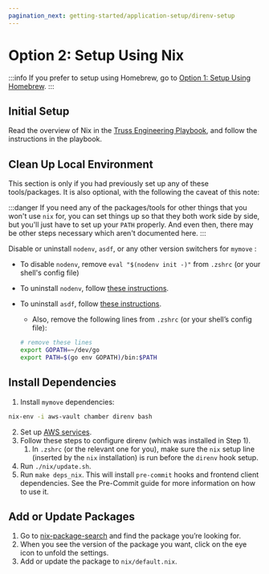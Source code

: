 ```yaml
---
pagination_next: getting-started/application-setup/direnv-setup
---
```


# Option 2: Setup Using Nix

:::info
If you prefer to setup using Homebrew, go to [Option 1: Setup Using Homebrew](/docs/getting-started/application-setup/03-project-setup-homebrew-vs-nix/01-setup-homebrew.md).
:::

## Initial Setup

Read the overview of Nix in the [Truss Engineering Playbook](https://playbook.truss.dev/docs/developing/nix), and follow the instructions in the playbook.

## Clean Up Local Environment

This section is only if you had previously set up any of these tools/packages. It is also optional, with the following the caveat of this note:

:::danger
If you need any of the packages/tools for other things that you won't use `nix` for, you can set things up so that they both work side by side, but you'll just have to set up your `PATH` properly. And even then, there may be other steps necessary which aren't documented here.
:::

Disable or uninstall `nodenv`, `asdf`, or any other version switchers for `mymove` :

- To disable `nodenv`, remove `eval "$(nodenv init -)"` from `.zshrc` (or your shell's config file)
- To uninstall `nodenv`, follow [these instructions](https://github.com/nodenv/nodenv#uninstalling-nodenv).
- To uninstall `asdf`, follow [these instructions](https://asdf-vm.com/manage/core.html#uninstall).
    - Also, remove the following lines from `.zshrc` (or your shell’s config file):

    ```bash
    # remove these lines
    export GOPATH=~/dev/go
    export PATH=$(go env GOPATH)/bin:$PATH
    ```


## Install Dependencies

1. Install `mymove` dependencies:

```bash
nix-env -i aws-vault chamber direnv bash
```

2. Set up [AWS services](/docs/getting-started/application-setup/01-prerequisites.md).
3. Follow these steps to configure direnv (which was installed in Step 1).
    1. In `.zshrc` (or the relevant one for you), make sure the `nix` setup line (inserted by the `nix` installation) is run before the `direnv` hook setup.
4. Run `./nix/update.sh`.
5. Run `make deps_nix`. This will install `pre-commit` hooks and frontend client dependencies. See the Pre-Commit guide for more information on how to use it.

## Add or Update Packages

1. Go to [nix-package-search](https://ahobson.github.io/nix-package-search/#/search) and find the package you’re looking for.
2. When you see the version of the package you want, click on the eye icon to unfold the settings.
3. Add or update the package to `nix/default.nix`.
